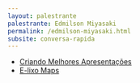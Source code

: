 ```yaml
---
layout: palestrante
palestrante: Edmilson Miyasaki
permalink: /edmilson-miyasaki.html
subsite: conversa-rapida
---
```


* [Criando Melhores Apresentações](/conversa-rapida/edmilson-miyasaki-criando-melhores-apresenta-es)
* [E-lixo Maps](/conversa-rapida/edmilson-miyasaki-e-lixo-maps)
